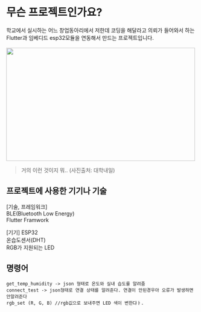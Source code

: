 # 무슨 프로젝트인가요?
학교에서 실시하는 어느 창업동아리에서 저한데 코딩을 해달라고 의뢰가 들어와서 하는 Flutter과 임베디드 esp32모듈을 연동해서 만드는 프로젝트입니다. 
<br>
<br>
<img src="https://github.com/user-attachments/assets/f9b8dc30-ebaa-4bd2-a391-a1b9412bf5df" width="500" height="300">
>거의 이런 것이지 뭐.. (사진출처: 대학내일)

## 프로젝트에 사용한 기기나 기술
[기술, 프레임워크]<br>
BLE(Bluetooth Low Energy)<br>
Flutter Framwork

[기기]
ESP32<br>
온습도센서(DHT)<br>
RGB가 지원되는 LED

## 명령어 
```
get_temp_humidity -> json 형태로 온도와 실내 습도를 알려줌
connect_test -> json형태로 연결 상태를 알려준다. 연결이 안된경우아 오류가 발생하면 안알려준다
rgb_set (R, G, B) //rgb깂으로 보내주면 LED 색이 변한댜ㅏ.
```


